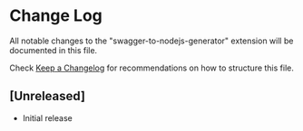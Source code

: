 # Change Log

All notable changes to the "swagger-to-nodejs-generator" extension will be documented in this file.

Check [Keep a Changelog](http://keepachangelog.com/) for recommendations on how to structure this file.

## [Unreleased]

- Initial release